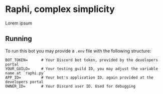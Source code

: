# Raphi, complex simplicity

Lorem ipsum

## Running

To run this bot you may provide a `.env` file with the following structure:

```.env
BOT_TOKEN=      # Your Discord bot token, provided by the developers portal
YOUR_GUILD=     # Your testing guild ID, you may adjust the variable name at `raphi.py`
APP_ID=         # Your bot's application ID, again provided at the developers portal
OWNER_ID=       # Your Discord user ID. Used for debugging
```
